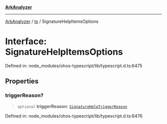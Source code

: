 [**ArkAnalyzer**](../../../../README.md)

***

[ArkAnalyzer](../../../../globals.md) / [ts](../README.md) / SignatureHelpItemsOptions

# Interface: SignatureHelpItemsOptions

Defined in: node\_modules/ohos-typescript/lib/typescript.d.ts:6475

## Properties

### triggerReason?

> `optional` **triggerReason**: [`SignatureHelpTriggerReason`](../type-aliases/SignatureHelpTriggerReason.md)

Defined in: node\_modules/ohos-typescript/lib/typescript.d.ts:6476
